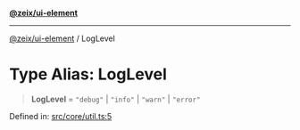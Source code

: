 [**@zeix/ui-element**](../README.md)

***

[@zeix/ui-element](../globals.md) / LogLevel

# Type Alias: LogLevel

> **LogLevel** = `"debug"` \| `"info"` \| `"warn"` \| `"error"`

Defined in: [src/core/util.ts:5](https://github.com/zeixcom/ui-element/blob/d8ce494088eb3ef4e25b26c5f9ab59c8ffc0b7d8/src/core/util.ts#L5)
